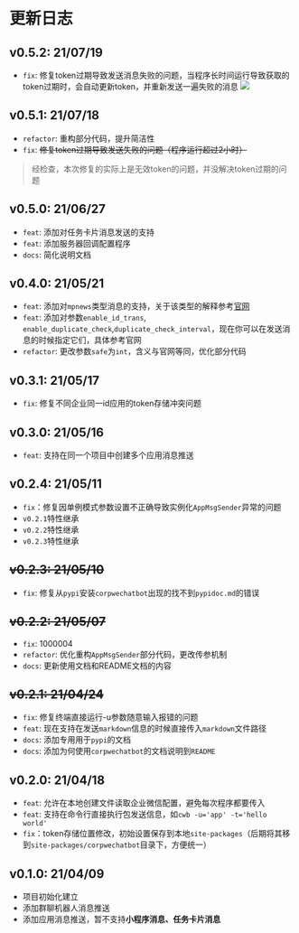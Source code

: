 # 更新日志
## v0.5.2: 21/07/19
- `fix`: 修复token过期导致发送消息失败的问题，当程序长时间运行导致获取的token过期时，会自动更新token，并重新发送一遍失败的消息
![](https://cdn.jsdelivr.net/gh/GentleCP/ImgUrl/20210719204916.png)
## v0.5.1: 21/07/18
- `refactor`: 重构部分代码，提升简洁性
- `fix`: ~~修复token过期导致发送失败的问题（程序运行超过2小时）~~
> 经检查，本次修复的实际上是无效token的问题，并没解决token过期的问题

## v0.5.0: 21/06/27
- `feat`: 添加对任务卡片消息发送的支持
- `feat`: 添加服务器回调配置程序
- `docs`: 简化说明文档

## v0.4.0: 21/05/21
- `feat`: 添加对`mpnews`类型消息的支持，关于该类型的解释参考[官网](https://work.weixin.qq.com/api/doc/90000/90135/90236#%E5%9B%BE%E6%96%87%E6%B6%88%E6%81%AF%EF%BC%88mpnews%EF%BC%89)
- `feat`: 添加对参数`enable_id_trans`, `enable_duplicate_check`,`duplicate_check_interval`，现在你可以在发送消息的时候指定它们，具体参考官网
- `refactor`: 更改参数`safe`为`int`，含义与官网等同，优化部分代码

## v0.3.1: 21/05/17
- `fix`: 修复不同企业同一id应用的token存储冲突问题
## v0.3.0: 21/05/16
-  `feat`: 支持在同一个项目中创建多个应用消息推送

## v0.2.4: 21/05/11
- `fix`：修复因单例模式参数设置不正确导致实例化`AppMsgSender`异常的问题
- `v0.2.1`特性继承
- `v0.2.2`特性继承
- `v0.2.3`特性继承

## ~~v0.2.3: 21/05/10~~
- `fix`: 修复从`pypi`安装`corpwechatbot`出现的找不到`pypidoc.md`的错误

## ~~v0.2.2: 21/05/07~~

- `fix`: 1000004
- `refactor`: 优化重构`AppMsgSender`部分代码，更改传参机制
- `docs`: 更新使用文档和README文档的内容

## ~~v0.2.1: 21/04/24~~
- `fix`: 修复终端直接运行-u参数随意输入报错的问题
- `feat`: 现在支持在发送`markdown`信息的时候直接传入`markdown`文件路径
- `docs`: 添加专用用于`pypi`的文档
- `docs`: 添加为何使用`corpwechatbot`的文档说明到`README`

## v0.2.0: 21/04/18
- `feat`: 允许在本地创建文件读取企业微信配置，避免每次程序都要传入
- `feat`: 支持在命令行直接执行包发送信息，如`cwb -u='app' -t='hello world'`
- `fix`：token存储位置修改，初始设置保存到本地`site-packages`（后期将其移到`site-packages/corpwechatbot`目录下，方便统一）

## v0.1.0: 21/04/09
- 项目初始化建立
- 添加群聊机器人消息推送
- 添加应用消息推送，暂不支持**小程序消息、任务卡片消息**